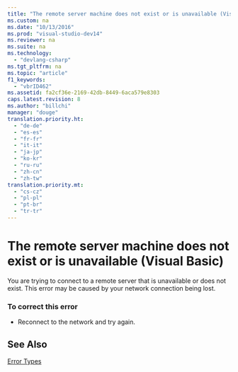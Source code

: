 ```yaml
---
title: "The remote server machine does not exist or is unavailable (Visual Basic)"
ms.custom: na
ms.date: "10/13/2016"
ms.prod: "visual-studio-dev14"
ms.reviewer: na
ms.suite: na
ms.technology: 
  - "devlang-csharp"
ms.tgt_pltfrm: na
ms.topic: "article"
f1_keywords: 
  - "vbrID462"
ms.assetid: fa2cf36e-2169-42db-8449-6aca579e8303
caps.latest.revision: 8
ms.author: "billchi"
manager: "douge"
translation.priority.ht: 
  - "de-de"
  - "es-es"
  - "fr-fr"
  - "it-it"
  - "ja-jp"
  - "ko-kr"
  - "ru-ru"
  - "zh-cn"
  - "zh-tw"
translation.priority.mt: 
  - "cs-cz"
  - "pl-pl"
  - "pt-br"
  - "tr-tr"
---
```

# The remote server machine does not exist or is unavailable (Visual Basic)
You are trying to connect to a remote server that is unavailable or does not exist. This error may be caused by your network connection being lost.  
  
### To correct this error  
  
-   Reconnect to the network and try again.  
  
## See Also  
 [Error Types](../Topic/Error%20Types%20\(Visual%20Basic\).md)